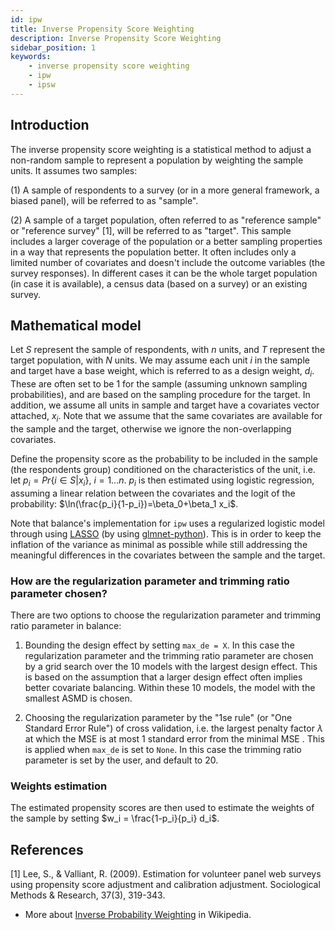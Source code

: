 ```yaml
---
id: ipw
title: Inverse Propensity Score Weighting
description: Inverse Propensity Score Weighting
sidebar_position: 1
keywords:
    - inverse propensity score weighting
    - ipw
    - ipsw
---
```

## Introduction
The inverse propensity score weighting is a statistical method to adjust a non-random sample to represent a population by weighting the sample units. It assumes two samples:

(1) A sample of respondents to a survey (or in a more general framework, a biased panel), will be referred to as "sample".

(2) A sample of a target population, often referred to as "reference sample" or "reference survey" [1],  will be referred to as "target". This sample includes a larger coverage of the population or a better sampling properties in a way that represents the population better. It often includes only a limited number of covariates and doesn't include the outcome variables (the survey responses). In different cases it can be the whole target population (in case it is available), a census data (based on a survey) or an existing survey.


## Mathematical model

Let $S$ represent the sample of respondents, with $n$ units, and $T$ represent the target population, with $N$ units. We may assume each unit $i$ in the sample and target have a base weight, which is referred to as a design weight, $d_i$. These are often set to be 1 for the sample (assuming unknown sampling probabilities), and are based on the sampling procedure for the target. In addition, we assume all units in sample and target have a covariates vector attached, $x_i$. Note that we assume that the same covariates are available for the sample and the target, otherwise we ignore the non-overlapping covariates.



Define the propensity score as the probability to be included in the sample (the respondents group) conditioned on the characteristics of the unit, i.e. let $p_i = Pr\{i \in S | x_i\}$, $i=1...n$. $p_i$ is then estimated using logistic regression, assuming a linear relation between the covariates and the logit of the probability: $\ln(\frac{p_i}{1-p_i})=\beta_0+\beta_1 x_i$.


Note that balance's implementation for ```ipw``` uses a regularized logistic model through using [LASSO](https://en.wikipedia.org/wiki/Lasso_(statistics)) (by using [glmnet-python](https://glmnet-python.readthedocs.io/en/latest/glmnet_vignette.html)). This is in order to keep the inflation of the variance as minimal as possible while still addressing the meaningful differences in the covariates between the sample and the target.

### How are the regularization parameter and trimming ratio parameter chosen?
There are two options to choose the regularization parameter and trimming ratio parameter in balance:

1. Bounding the design effect by setting ```max_de = X```. In this case the regularization parameter and the trimming ratio parameter are chosen by a grid search over the 10 models with the largest design effect. This is based on the assumption that a larger design effect often implies better covariate balancing. Within these 10 models, the model with the smallest ASMD is chosen.

2. Choosing the regularization parameter by the "1se rule" (or "One Standard Error Rule") of cross validation, i.e. the largest penalty factor $\lambda$ at which the MSE is at most 1 standard error from the minimal MSE . This is applied when ```max_de``` is set to ```None```. In this case the trimming ratio parameter is set by the user, and default to 20.

### Weights estimation

The estimated propensity scores are then used to estimate the weights of the sample by setting $w_i = \frac{1-p_i}{p_i} d_i$.





## References
[1] Lee, S., & Valliant, R. (2009). Estimation for volunteer panel web surveys using propensity score adjustment and calibration adjustment. Sociological Methods & Research, 37(3), 319-343.

 - More about [Inverse Probability Weighting](https://en.wikipedia.org/wiki/Inverse_probability_weighting) in Wikipedia.
